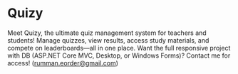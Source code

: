 # Quizy
Meet Quizy, the ultimate quiz management system for teachers and students! Manage quizzes, view results, access study materials, and compete on leaderboards—all in one place. Want the full responsive project with DB (ASP.NET Core MVC, Desktop, or Windows Forms)? Contact me for access! (rumman.eorder@gmail.com)
